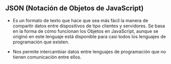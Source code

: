 ## JSON (Notación de Objetos de JavaScript)

- Es un formato de texto que hace que sea más fácil la manera de compartir datos entre dispositivos de tipo clientes y servidores. Se basa en la forma de cómo funcionan los Objetos en JavaScript, aunque se originó en este lenguaje está disponible para casi todos los lenguajes de programación que existen. 

- Nos permite intercambiar datos entre lenguajes de programación que no tienen comunicación entre ellos.

